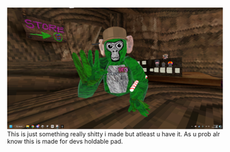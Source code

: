 ![What it looks like](https://raw.githubusercontent.com/kingman11211/Zippy-s-Mods/main/Custom%20Holdables/4%20Fingers/4_fingers_showcase.PNG)
This is just something really shitty i made but atleast u have it. As u prob alr know this is made for devs holdable pad.